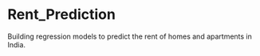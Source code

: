 # Rent_Prediction
 Building regression models to predict the rent of homes and apartments in India. 
